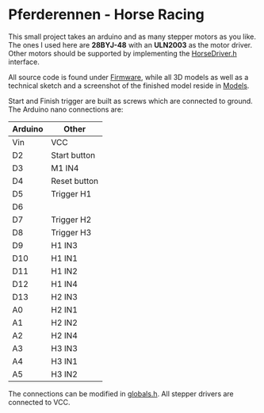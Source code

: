# Pferderennen - Horse Racing

This small project takes an arduino and as many stepper motors as you like. The ones I used here are **28BYJ-48** with an **ULN2003** as the motor driver. Other motors should be supported by implementing the [HorseDriver.h](Firmware/src/modules/HorseDriver.h) interface.

All source code is found under [Firmware](Firmware), while all 3D models as well as a technical sketch and a screenshot of the finished model reside in [Models](Models).

Start and Finish trigger are built as screws which are connected to ground. The Arduino nano connections are:


| Arduino | Other        |
| --------- | -------------- |
| Vin     | VCC          |
| D2      | Start button |
| D3      | M1 IN4       |
| D4      | Reset button |
| D5      | Trigger H1   |
| D6      |              |
| D7      | Trigger H2   |
| D8      | Trigger H3   |
| D9      | H1 IN3       |
| D10     | H1 IN1       |
| D11     | H1 IN2       |
| D12     | H1 IN4       |
| D13     | H2 IN3       |
| A0      | H2 IN1       |
| A1      | H2 IN2       |
| A2      | H2 IN4       |
| A3      | H3 IN3       |
| A4      | H3 IN1       |
| A5      | H3 IN2       |

The connections can be modified in [globals.h](Firmware/src/config/globals.h). All stepper drivers are connected to VCC.
